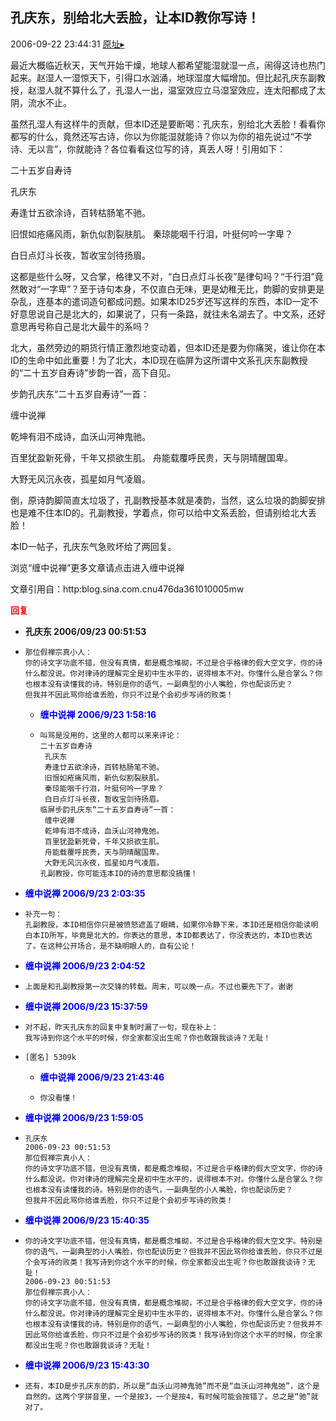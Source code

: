 ## 孔庆东，别给北大丢脸，让本ID教你写诗！
2006-09-22 23:44:31
[原址▸](http://www.fxgan.com/chan_time/2006_07_12/302.htm)



 



 


 


 最近大概临近秋天，天气开始干燥，地球人都希望能湿就湿一点，闹得这诗也热门起来。赵湿人一湿惊天下，引得口水汹涌，地球湿度大幅增加。但比起孔庆东副教授，赵湿人就不算什么了，孔湿人一出，温室效应立马湿室效应，连太阳都成了太阴，流水不止。


 


  虽然孔湿人有这样牛的贡献，但本ID还是要断喝：孔庆东，别给北大丢脸！看看你都写的什么，竟然还写古诗，你以为你能湿就能诗？你以为你的祖先说过“不学诗、无以言”，你就能诗？各位看看这位写的诗，真丢人呀！引用如下：


 


 二十五岁自寿诗


 
   孔庆东


 


 寿逢廿五欲涂诗，百转枯肠笔不驰。


 旧恨如疮痛风雨，新仇似割裂肤肌。
   秦琼能咽千行泪，叶挺何吟一字卑？


 白日点灯斗长夜，暂收宝剑待扬眉。


 


 这都是些什么呀，又合掌，格律又不对，“白日点灯斗长夜”是律句吗？“千行泪”竟然敢对“一字卑”？至于诗句本身，不仅直白无味，更是幼稚无比，韵脚的安排更是杂乱，连基本的遣词造句都成问题。如果本ID25岁还写这样的东西，本ID一定不好意思说自己是北大的，如果说了，只有一条路，就往未名湖去了。中文系，还好意思再号称自己是北大最牛的系吗？


 


 北大，虽然旁边的期货行情正激烈地变动着，但本ID还是要为你痛哭，谁让你在本ID的生命中如此重要！为了北大，本ID现在临屏为这所谓中文系孔庆东副教授的“二十五岁自寿诗”步韵一首，高下自见。


 


 步韵孔庆东“二十五岁自寿诗”一首：


 
   缠中说禅


 


 乾坤有泪不成诗，血沃山河神鬼驰。


 百里犹盈新死骨，千年又损欲生肌。
   舟能载覆呼民贵，天与阴晴醒国卑。


 大野无风沉永夜，孤星如月气凌眉。


 
   倒，原诗韵脚简直太垃圾了，孔副教授基本就是凑韵，当然，这么垃圾的韵脚安排也是难不住本ID的。孔副教授，学着点，你可以给中文系丢脸，但请别给北大丢脸！


 


 本ID一帖子，孔庆东气急败坏给了两回复。


 


 


 
  浏览“缠中说禅”更多文章请点击进入缠中说禅
 

文章引用自：http:blog.sina.com.cnu476da361010005mw




<font color='red'>**回复**</font>


- **孔庆东  2006/09/23 00:51:53**
- ```
  那位假禅宗真小人：
  你的诗文字功底不错，但没有真情，都是概念堆砌，不过是合乎格律的假大空文字，你的诗什么都没说。你对律诗的理解完全是初中生水平的，说得根本不对。你懂什么是合掌么？你也根本没有读懂我的诗。特别是你的语气，一副典型的小人嘴脸，你也配谈历史？
  但我并不因此骂你给谁丢脸，你只不过是个会初步写诗的败类！
  ```
   - **<font color='blue'>缠中说禅 2006/9/23 1:58:16</font>**
   - ```
     叫骂是没用的，这里的人都可以来来评论：
     二十五岁自寿诗
      孔庆东
      寿逢廿五欲涂诗，百转枯肠笔不驰。
      旧恨如疮痛风雨，新仇似割裂肤肌。
      秦琼能咽千行泪，叶挺何吟一字卑？
      白日点灯斗长夜，暂收宝剑待扬眉。
     临屏步韵孔庆东“二十五岁自寿诗”一首：
      缠中说禅
      乾坤有泪不成诗，血沃山河神鬼弛。
      百里犹盈新死骨，千年又损欲生肌。
      舟能载覆呼民贵，天与阴晴醒国卑。
      大野无风沉永夜，孤星如月气凌眉。
     孔副教授，你可能连本ID的诗的意思都没搞懂！
     ```
- **<font color='blue'>缠中说禅 2006/9/23 2:03:35</font>**
- ```
  补充一句：
  孔副教授，本ID相信你只是被愤怒遮盖了眼睛，如果你冷静下来，本ID还是相信你能读明白本ID所写，毕竟是北大的。你表达的意思，本ID都表达了，你没表达的，本ID也表达了。在这种公开场合，是不缺明眼人的，自有公论！
  ```
- **<font color='blue'>缠中说禅 2006/9/23 2:04:52</font>**
- ```
  上面是和孔副教授第一次交锋的转载。周末，可以晚一点。不过也要先下了。谢谢
  ```
- **<font color='blue'>缠中说禅 2006/9/23 15:37:59</font>**
- ```
  对不起，昨天孔庆东的回复中复制时漏了一句，现在补上：
  我写诗到你这个水平的时候，你全家都没出生呢？你也敢跟我谈诗？无耻！
  ```
- ```
  [匿名] 5309k
  ```
   - **<font color='blue'>缠中说禅 2006/9/23 21:43:46</font>**
   - ```
     你没看懂！
     ```
- **<font color='blue'>缠中说禅 2006/9/23 1:59:05</font>**
- ```
  孔庆东 
  2006-09-23 00:51:53 
  那位假禅宗真小人：
  你的诗文字功底不错，但没有真情，都是概念堆砌，不过是合乎格律的假大空文字，你的诗什么都没说。你对律诗的理解完全是初中生水平的，说得根本不对。你懂什么是合掌么？你也根本没有读懂我的诗。特别是你的语气，一副典型的小人嘴脸，你也配谈历史？
  但我并不因此骂你给谁丢脸，你只不过是个会初步写诗的败类！
  ```
- **<font color='blue'>缠中说禅 2006/9/23 15:40:35</font>**
- ```
  你的诗文字功底不错，但没有真情，都是概念堆砌，不过是合乎格律的假大空文字。特别是你的语气，一副典型的小人嘴脸，你也配谈历史？但我并不因此骂你给谁丢脸，你只不过是个会写诗的败类！我写诗到你这个水平的时候，你全家都没出生呢？你也敢跟我谈诗？无耻！ 
  2006-09-23 00:51:53 
  那位假禅宗真小人：
  你的诗文字功底不错，但没有真情，都是概念堆砌，不过是合乎格律的假大空文字，你的诗什么都没说。你对律诗的理解完全是初中生水平的，说得根本不对。你懂什么是合掌么？你也根本没有读懂我的诗。特别是你的语气，一副典型的小人嘴脸，你也配谈历史？但我并不因此骂你给谁丢脸，你只不过是个会初步写诗的败类！我写诗到你这个水平的时候，你全家都没出生呢？你也敢跟我谈诗？无耻！ 
  ```
- **<font color='blue'>缠中说禅 2006/9/23 15:43:30</font>**
- ```
  还有，本ID是步孔庆东的韵，所以是“血沃山河神鬼驰”而不是“血沃山河神鬼弛”，这个是自然的。这两个字拼音里，一个是按3，一个是按4，有时候可能会按错了。总之是“驰”就对了。
  ```
